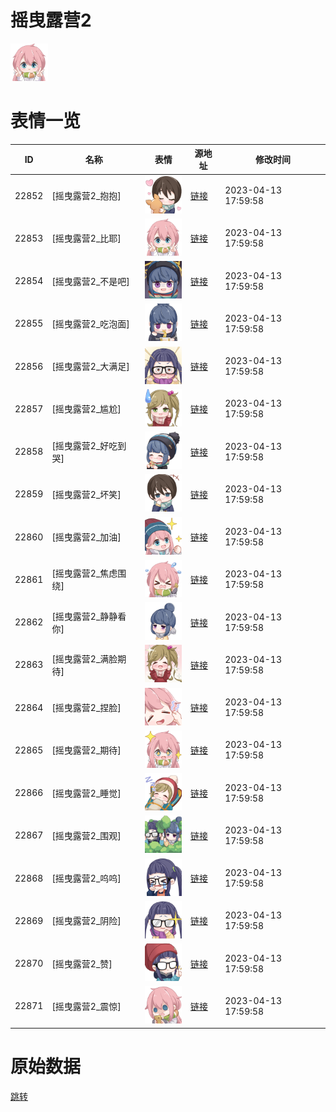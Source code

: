 # 摇曳露营2

<img src="./cover.png" height="60" alt="cover" />

# 表情一览

|ID|名称|表情|源地址|修改时间|
|----|----|----|----|----|
|22852|[摇曳露营2_抱抱]|<img src="./pic/022852_%5B摇曳露营2_抱抱%5D.png" height="60" alt="抱抱"/>|[链接](https://i0.hdslb.com/bfs/emote/0ba2f7b0e5e5a9538c420e451ea03492befc00bf.png)|2023-04-13 17:59:58|
|22853|[摇曳露营2_比耶]|<img src="./pic/022853_%5B摇曳露营2_比耶%5D.png" height="60" alt="比耶"/>|[链接](https://i0.hdslb.com/bfs/emote/3403b7425a6e684198687b3c14dfcd46944f44ef.png)|2023-04-13 17:59:58|
|22854|[摇曳露营2_不是吧]|<img src="./pic/022854_%5B摇曳露营2_不是吧%5D.png" height="60" alt="不是吧"/>|[链接](https://i0.hdslb.com/bfs/emote/213a9c69ad72c6a3e573cc4e8277b2a9bfd11259.png)|2023-04-13 17:59:58|
|22855|[摇曳露营2_吃泡面]|<img src="./pic/022855_%5B摇曳露营2_吃泡面%5D.png" height="60" alt="吃泡面"/>|[链接](https://i0.hdslb.com/bfs/emote/ef106eb957da25ecc08063b362232cc4a19e50f4.png)|2023-04-13 17:59:58|
|22856|[摇曳露营2_大满足]|<img src="./pic/022856_%5B摇曳露营2_大满足%5D.png" height="60" alt="大满足"/>|[链接](https://i0.hdslb.com/bfs/emote/2a7cac406aba61ecdde901121b3ac8fbbdbd396d.png)|2023-04-13 17:59:58|
|22857|[摇曳露营2_尴尬]|<img src="./pic/022857_%5B摇曳露营2_尴尬%5D.png" height="60" alt="尴尬"/>|[链接](https://i0.hdslb.com/bfs/emote/798ecf6a9c1a1153e652e085c671a19e91616d30.png)|2023-04-13 17:59:58|
|22858|[摇曳露营2_好吃到哭]|<img src="./pic/022858_%5B摇曳露营2_好吃到哭%5D.png" height="60" alt="好吃到哭"/>|[链接](https://i0.hdslb.com/bfs/emote/0057fb81639c525964f16b04386f959b36e03748.png)|2023-04-13 17:59:58|
|22859|[摇曳露营2_坏笑]|<img src="./pic/022859_%5B摇曳露营2_坏笑%5D.png" height="60" alt="坏笑"/>|[链接](https://i0.hdslb.com/bfs/emote/7d91e1b5bc3e8df8cd53841b7d8f2e9d86309a1a.png)|2023-04-13 17:59:58|
|22860|[摇曳露营2_加油]|<img src="./pic/022860_%5B摇曳露营2_加油%5D.png" height="60" alt="加油"/>|[链接](https://i0.hdslb.com/bfs/emote/370b9823746611fbb51ee62f2d30cfba9305cb1b.png)|2023-04-13 17:59:58|
|22861|[摇曳露营2_焦虑围绕]|<img src="./pic/022861_%5B摇曳露营2_焦虑围绕%5D.png" height="60" alt="焦虑围绕"/>|[链接](https://i0.hdslb.com/bfs/emote/ebad68ba243bb248c4f60caf0ba7e73c59f87a99.png)|2023-04-13 17:59:58|
|22862|[摇曳露营2_静静看你]|<img src="./pic/022862_%5B摇曳露营2_静静看你%5D.png" height="60" alt="静静看你"/>|[链接](https://i0.hdslb.com/bfs/emote/2b929a340281bfe565614b46c2f6013a10ab53b3.png)|2023-04-13 17:59:58|
|22863|[摇曳露营2_满脸期待]|<img src="./pic/022863_%5B摇曳露营2_满脸期待%5D.png" height="60" alt="满脸期待"/>|[链接](https://i0.hdslb.com/bfs/emote/f267a2dd6e2d139872b9b0b469b9866d3a8f9fb7.png)|2023-04-13 17:59:58|
|22864|[摇曳露营2_捏脸]|<img src="./pic/022864_%5B摇曳露营2_捏脸%5D.png" height="60" alt="捏脸"/>|[链接](https://i0.hdslb.com/bfs/emote/091de7654a3d2b93cf420f2b5a37f7c159bce72b.png)|2023-04-13 17:59:58|
|22865|[摇曳露营2_期待]|<img src="./pic/022865_%5B摇曳露营2_期待%5D.png" height="60" alt="期待"/>|[链接](https://i0.hdslb.com/bfs/emote/1af6872dbe49af08583b569dd94098f1d54d01c2.png)|2023-04-13 17:59:58|
|22866|[摇曳露营2_睡觉]|<img src="./pic/022866_%5B摇曳露营2_睡觉%5D.png" height="60" alt="睡觉"/>|[链接](https://i0.hdslb.com/bfs/emote/01dc52f68c76131cc2b138a330e724c1bed44062.png)|2023-04-13 17:59:58|
|22867|[摇曳露营2_围观]|<img src="./pic/022867_%5B摇曳露营2_围观%5D.png" height="60" alt="围观"/>|[链接](https://i0.hdslb.com/bfs/emote/58760b84ea1470743534507df40dcce903d454de.png)|2023-04-13 17:59:58|
|22868|[摇曳露营2_呜呜]|<img src="./pic/022868_%5B摇曳露营2_呜呜%5D.png" height="60" alt="呜呜"/>|[链接](https://i0.hdslb.com/bfs/emote/20436dbf7898f7c86aa618ad6d71f3edec2140b9.png)|2023-04-13 17:59:58|
|22869|[摇曳露营2_阴险]|<img src="./pic/022869_%5B摇曳露营2_阴险%5D.png" height="60" alt="阴险"/>|[链接](https://i0.hdslb.com/bfs/emote/e19c8eb25f38361764586e2ed2be762cb67d094b.png)|2023-04-13 17:59:58|
|22870|[摇曳露营2_赞]|<img src="./pic/022870_%5B摇曳露营2_赞%5D.png" height="60" alt="赞"/>|[链接](https://i0.hdslb.com/bfs/emote/d6abbe337f9bca2fa7a957b84c707803f044ab8f.png)|2023-04-13 17:59:58|
|22871|[摇曳露营2_震惊]|<img src="./pic/022871_%5B摇曳露营2_震惊%5D.png" height="60" alt="震惊"/>|[链接](https://i0.hdslb.com/bfs/emote/8ec1bf59f3e4e76eabb68ce69d095cb4859560d6.png)|2023-04-13 17:59:58|

# 原始数据

[跳转](./raw.json)

